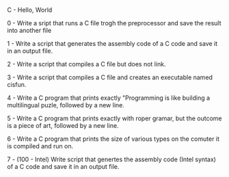C - Hello, World

0 - Write a sript that runs a C file trogh the preprocessor and save the result into another file



1 - Write a script that generates the assembly code of a C code and save it in an output file.



2 - Write a script that compiles a C file but does not link.



3 - Write a script that compiles a C file and creates an executable named cisfun.



4 - Write a C program that prints exactly "Programming is like building a multilingual puzle, followed by a new line.



5 - Write a C program that prints exactly with roper gramar, but the outcome is a piece of art, followed by a new line.



6 - Write a C program that prints the size of various types on the comuter it is compiled and run on.



7 - (100 - Intel) Write  script that genertes the assembly code (Intel syntax) of a C code and save it in an output file.

